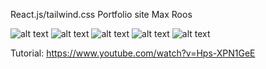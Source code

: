 React.js/tailwind.css
Portfolio site
Max Roos

![alt text](https://cdn.discordapp.com/attachments/746464734664065175/1082282170313355344/image.png)
![alt text](https://cdn.discordapp.com/attachments/746464734664065175/1082282479030898718/image.png)
![alt text](https://cdn.discordapp.com/attachments/746464734664065175/1082282669381001286/image.png)
![alt text](https://cdn.discordapp.com/attachments/746464734664065175/1082283132553805824/image.png)
![alt text](https://cdn.discordapp.com/attachments/746464734664065175/1082283338590601316/image.png)

Tutorial: https://www.youtube.com/watch?v=Hps-XPN1GeE
